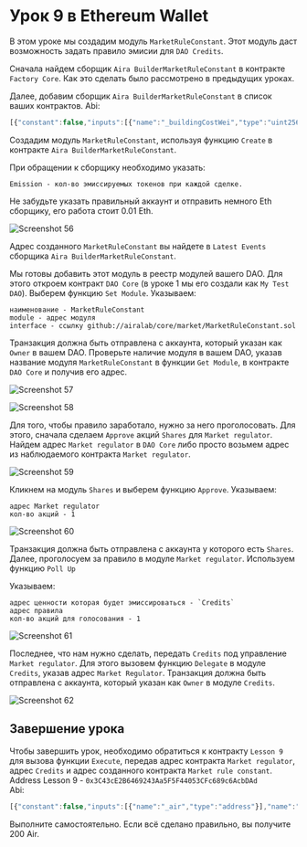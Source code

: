 # Урок 9 в Ethereum Wallet

В этом уроке мы создадим модуль `MarketRuleConstant`. Этот модуль даст возможность задать правило эмисии для `DAO Credits`.

Сначала найдем сборщик `Aira BuilderMarketRuleConstant` в контракте `Factory Core`. Как это сделать было рассмотрено в предыдущих уроках.

Далее, добавим сборщик `Aira BuilderMarketRuleConstant` в список ваших контрактов.
Abi:
```js
[{"constant":false,"inputs":[{"name":"_buildingCostWei","type":"uint256"}],"name":"setCost","outputs":[],"type":"function"},{"constant":false,"inputs":[{"name":"_owner","type":"address"}],"name":"delegate","outputs":[],"type":"function"},{"constant":true,"inputs":[],"name":"buildingCostWei","outputs":[{"name":"","type":"uint256"}],"type":"function"},{"constant":false,"inputs":[{"name":"_proposal","type":"address"}],"name":"setProposal","outputs":[],"type":"function"},{"constant":false,"inputs":[{"name":"_emission","type":"uint256"}],"name":"create","outputs":[{"name":"","type":"address"}],"type":"function"},{"constant":true,"inputs":[],"name":"owner","outputs":[{"name":"","type":"address"}],"type":"function"},{"constant":false,"inputs":[{"name":"_cashflow","type":"address"}],"name":"setCashflow","outputs":[],"type":"function"},{"constant":true,"inputs":[],"name":"getLastContract","outputs":[{"name":"","type":"address"}],"type":"function"},{"constant":true,"inputs":[{"name":"","type":"address"},{"name":"","type":"uint256"}],"name":"getContractsOf","outputs":[{"name":"","type":"address"}],"type":"function"},{"inputs":[{"name":"_buildingCost","type":"uint256"},{"name":"_cashflow","type":"address"},{"name":"_proposal","type":"address"}],"type":"constructor"},{"anonymous":false,"inputs":[{"indexed":true,"name":"sender","type":"address"},{"indexed":true,"name":"instance","type":"address"}],"name":"Builded","type":"event"}]

```
Создадим модуль `MarketRuleConstant`, используя функцию `Create` в контракте `Aira BuilderMarketRuleConstant`.

При обращении к сборщику необходимо указать:

    Emission - кол-во эмиссируемых токенов при каждой сделке.

Не забудьте указать правильный аккаунт и отправить немного Eth сборщику, его работа стоит 0.01 Eth.

![Screenshot 56](/img/Screenshot_56.png)

Адрес созданного `MarketRuleConstant` вы найдете в `Latest Events` сборщика `Aira BuilderMarketRuleConstant`.

Мы готовы добавить этот модуль в реестр модулей вашего DAO. Для этого откроем контракт `DAO Core` (в уроке 1 мы его создали как `My Test DAO`). Выберем функцию `Set Module`. Указываем:

    наименование - MarketRuleConstant
    module - адрес модуля
    interface - ссылку github://airalab/core/market/MarketRuleConstant.sol

Транзакция должна быть отправлена с аккаунта, который указан как `Owner` в вашем DAO. Проверьте наличие модуля в вашем DAO, указав название модуля `MarketRuleConstant` в функции `Get Module`, в контракте `DAO Core` и получив его адрес.

![Screenshot 57](/img/Screenshot_57.png)

![Screenshot 58](/img/Screenshot_58.png)

Для того, чтобы правило заработало, нужно за него проголосовать. Для этого, сначала сделаем `Approve` акций `Shares` для `Market regulator`. Найдем адрес `Market regulator` в `DAO Core` либо просто возьмем адрес из наблюдаемого контракта `Market regulator`.

![Screenshot 59](/img/Screenshot_59.png)

Кликнем на модуль `Shares` и выберем функцию `Approve`.
Указываем:

    адрес Market regulator
    кол-во акций - 1

![Screenshot 60](/img/Screenshot_60.png)

Транзакция должна быть отправлена с аккаунта у которого есть `Shares`.  
Далее, проголосуем за правило в модуле `Market regulator`. Используем функцию `Poll Up`

Указываем:

    адрес ценности которая будет эмиссироваться - `Credits`
    адрес правила
    кол-во акций для голосования - 1

![Screenshot 61](/img/Screenshot_61.png)

Последнее, что нам нужно сделать, передать `Credits` под управление `Market regulator`. Для этого вызовем функцию `Delegate` в модуле `Credits`, указав адрес `Market Regulator`. Транзакция должна быть отправлена с аккаунта, который указан как `Owner` в модуле `Credits`.

![Screenshot 62](/img/Screenshot_62.png)

## Завершение урока

Чтобы завершить урок, необходимо обратиться к контракту `Lesson 9` для вызова функции `Execute`, передав адрес контракта `Market regulator`, адрес `Credits` и адрес созданного контракта `Market rule constant`.
Address Lesson 9 - `0x3C43cE2B6469243Aa5F5F44053CFc689c6AcbDAd`  
Abi:
```js
[{"constant":false,"inputs":[{"name":"_air","type":"address"}],"name":"setToken","outputs":[],"type":"function"},{"constant":true,"inputs":[],"name":"reward","outputs":[{"name":"","type":"uint256"}],"type":"function"},{"constant":true,"inputs":[],"name":"air","outputs":[{"name":"","type":"address"}],"type":"function"},{"constant":false,"inputs":[{"name":"_reward","type":"uint256"}],"name":"setReward","outputs":[],"type":"function"},{"constant":false,"inputs":[{"name":"_owner","type":"address"}],"name":"delegate","outputs":[],"type":"function"},{"constant":true,"inputs":[],"name":"owner","outputs":[{"name":"","type":"address"}],"type":"function"},{"constant":true,"inputs":[{"name":"","type":"address"}],"name":"isPassed","outputs":[{"name":"","type":"bool"}],"type":"function"},{"constant":false,"inputs":[{"name":"_regulator","type":"address"},{"name":"_asset","type":"address"},{"name":"_rule","type":"address"}],"name":"execute","outputs":[],"type":"function"},{"inputs":[{"name":"_air","type":"address"},{"name":"_reward","type":"uint256"}],"type":"constructor"}]

```  
Выполните самостоятельно. Если всё сделано правильно, вы получите 200 Air.
